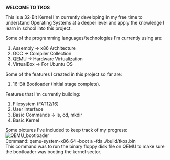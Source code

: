 **WELCOME TO TKOS**  


This is a 32-Bit Kernel I'm currently developing in my free time to understand Operating Systems at a deeper level and apply the knowledge I learn in school into this project.

Some of the programming languages/technologies I'm currently using are:  

1. Assembly -> x86 Architecture
2. GCC -> Compiler Collection
3. QEMU -> Hardware Virtualization
4. VirtualBox -> For Ubuntu OS


Some of the features I created in this project so far are:  
1. 16-Bit Bootloader (Initial stage complete).


Features that I'm currently building:
1. Filesystem (FAT12/16)
2. User Interface
3. Basic Commands -> ls, cd, mkdir
4. Basic Kernel


Some pictures I've included to keep track of my progress:  
![QEMU_bootloader](https://github.com/Adromidous/32-BIT-Kernel/assets/110305385/b255633d-6fb6-4f31-9b62-e9ac9ae77cd1)  
Command: qemu-system-x86_64 -boot a -fda ./build/tkos.bin  
This command was to run the binary floppy disk file on QEMU to make sure the bootloader was booting the kernel sector.  
